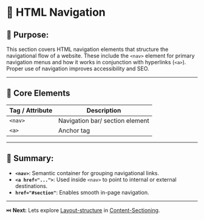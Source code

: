 # 🧭 HTML Navigation

## 🎯 Purpose:

This section covers HTML navigation elements that structure the navigational flow of a website. These include the `<nav>` element for primary navigation menus and how it works in conjunction with hyperlinks (`<a>`). Proper use of navigation improves accessibility and SEO.

---

## 📑 Core Elements

| **Tag / Attribute** | **Description**                                                                 |
|---------------------|---------------------------------------------------------------------------------|
| `<nav>`             | Navigation bar/ section element                |
| `<a>`               | Anchor tag                |

---

## 🔑 Summary:

- **`<nav>`**: Semantic container for grouping navigational links.
- **`<a href="...">`**: Used inside `<nav>` to point to internal or external destinations.
- **`href="#section"`**: Enables smooth in-page navigation.

---

⏭️ **Next:** Lets explore [Layout-structure](https://github.com/jeffy-j1623/dev-labs/tree/main/html/5_content-sectioning/5.1_layout-structure) in [Content-Sectioning](https://github.com/jeffy-j1623/dev-labs/tree/main/html/5_content-sectioning).
